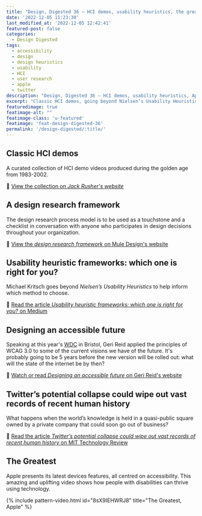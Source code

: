 ```yaml
---
title: "Design, Digested 36 – HCI demos, usability heuristics, the greatest"
date: '2022-12-05 11:23:30'
last_modified_at: '2022-12-05 12:42:41'
featured-post: false
categories:
  - Design Digested
tags:
  - accessibility
  - design
  - design heuristics
  - usability
  - HCI
  - user research
  - apple
  - twitter
description: "Design, Digested 36 – HCI demos, usability heuristics, Apple's The Greatest and more."
excerpt: "Classic HCI demos, going beyond Nielsen’s Usability Heuristics, Apple's The Greatest and more."
featuredimage: true
featimage-alt: ""
featimage-class: 'u-featured'
featimage: 'feat-design-digested-36'
permalink: '/design-digested/:title/'
---
```

## Classic HCI demos

A curated collection of HCI demo videos produced during the golden age from 1983-2002. 

🔗 [View the collection on _Jack Rusher's website_](https://jackrusher.com/classic-ux/)

## A design research framework

The design research process model is to be used as a touchstone and a checklist in conversation with anyone who participates in design decisions throughout your organization. 

🔗 [View the _design research framework_ on Mule Design's website](https://www.muledesign.com/blog/design-research-framework)

## Usability heuristic frameworks: which one is right for you?

Michael Kritsch goes beyond _Nielsen’s Usability Heuristics_ to help inform which method to choose.

🔗 [Read the article _Usability heuristic frameworks: which one is right for you?_ on Medium](https://uxdesign.cc/usability-heuristic-frameworks-which-one-is-right-for-you-1962387b7cc)

## Designing an accessible future

Speaking at this year's [WDC](https://webdevconf.com/events/2022/schedule/) in Bristol, Geri Reid applied the principles of WCAG 3.0 to some of the current visions we have of the future. It's probably going to be 5 years before the new version will be rolled out: what will the state of the internet be by then? 

🔗 [Watch or read _Designing an accessible future_ on Geri Reid's website](https://www.gerireid.com/designing-an-accessible-future.html)

## Twitter’s potential collapse could wipe out vast records of recent human history

What happens when the world’s knowledge is held in a quasi-public square owned by a private company that could soon go out of business? 

🔗 [Read the article _Twitter’s potential collapse could wipe out vast records of recent human history_ on MIT Technology Review](https://www.technologyreview.com/2022/11/11/1063162/twitters-imminent-collapse-could-wipe-out-vast-records-of-recent-human-history/)

## The Greatest

Apple presents its latest devices features, all centred on accessibility. This amazing and uplifting video shows how people with disabilities can thrive using technology.

{% include pattern-video.html id="8sX9IEHWRJ8" title="The Greatest, Apple" %}